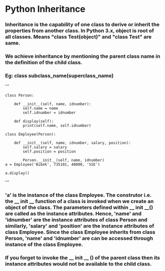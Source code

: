 # Python Inheritance

### Inheritance is the capability of one class to derive or inherit the properties from another class. In Python 3.x, object is root of all classes. Means "class Test(object)" and "class Test" are same.
### We achieve inheritance by mentioning the parent class name in the definition of the child class. 
### Eg: class subclass_name(superclass_name)

'''

    class Person:

        def __init__(self, name, idnumber):
            self.name = name
            self.idnumber = idnumber

        def display(self):
            print(self.name, self.idnumber)

    class Employee(Person):

        def __init__(self, name, idnumber, salary, position):
            self.salary = salary
            self.position = position

            Person.__init__(self, name, idnumber)
    a = Employee('Bibek', 735101, 40000, 'SSE')

    a.display()
'''

### 'a' is the instance of the class Employee. The construtor i.e. the __ init __ function of a class is invoked when we create an object of the class. The parameters defined within __ init __() are called as the instance attributes. Hence, 'name' and 'idnumber' are the instance attributes of class Person and similarly, 'salary' and 'position' are the instance attributes of class Employee. Since the class Employee inherits from class Person, 'name' and 'idnumber' are can be accessed through instance of the class Employee.
### If you forget to invoke the __ init __ () of the parent class then its instance attributes would not be available to the child class.